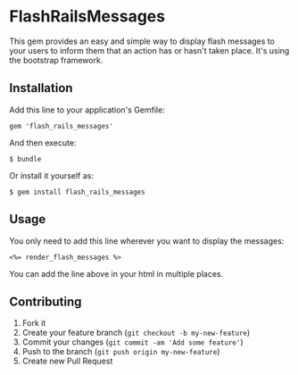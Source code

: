 # FlashRailsMessages

This gem provides an easy and simple way to display flash messages to your users to inform them that an action has or hasn't taken place. It's using the bootstrap framework.

## Installation

Add this line to your application's Gemfile:

    gem 'flash_rails_messages'

And then execute:

    $ bundle

Or install it yourself as:

    $ gem install flash_rails_messages

## Usage

You only need to add this line wherever you want to display the messages:

    <%= render_flash_messages %>

You can add the line above in your html in multiple places.

## Contributing

1. Fork it
2. Create your feature branch (`git checkout -b my-new-feature`)
3. Commit your changes (`git commit -am 'Add some feature'`)
4. Push to the branch (`git push origin my-new-feature`)
5. Create new Pull Request
